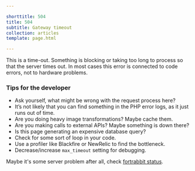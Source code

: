 ```yaml
---

shorttitle: 504
title: 504
subtitle: Gateway timeout
collection: articles
template: page.html

---
```


<p class="type-l type-serif type-italic read-xl">This is a time-out. Something is blocking or taking too long to process so that the server times out. In most cases this error is connected to code errors, not to hardware problems.</p>

### Tips for the developer

* Ask yourself, what might be wrong with the request process here?
* It’s not likely that you can find something in the PHP error logs, as it just runs out of time.
* Are you doing heavy image transformations? Maybe cache them.
* Are you making calls to external APIs? Maybe something is down there?
* Is this page generating an expensive database query?
* Check for some sort of loop in your code.
* Use a profiler like Blackfire or NewRelic to find the bottleneck.
* Decrease/increase `max_timeout` setting for debugging.

Maybe it's some server problem after all, check [fortrabbit status](https://status.fortrabbit.com).